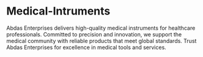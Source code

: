 # Medical-Intruments
Abdas Enterprises delivers high-quality medical instruments for healthcare professionals. Committed to precision and innovation, we support the medical community with reliable products that meet global standards. Trust Abdas Enterprises for excellence in medical tools and services.
